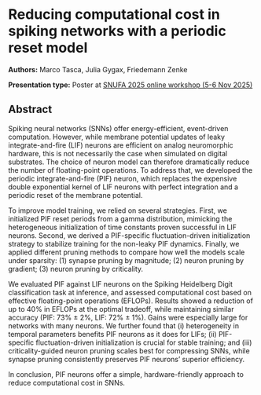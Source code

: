 # Reducing computational cost in spiking networks with a periodic reset model

**Authors:** Marco Tasca, Julia Gygax, Friedemann Zenke
                           


**Presentation type:** Poster at [SNUFA 2025 online workshop (5-6 Nov 2025)](https://snufa.net/2025)

## Abstract

Spiking neural networks (SNNs) offer energy-efficient, event-driven computation. However, while membrane potential updates of leaky integrate-and-fire (LIF) neurons are efficient on analog neuromorphic hardware, this is not necessarily the case when simulated on digital substrates. The choice of neuron model can therefore dramatically reduce the number of floating-point operations. To address that, we developed the periodic integrate-and-fire (PIF) neuron, which replaces the expensive double exponential kernel of LIF neurons with perfect integration and a periodic reset of the membrane potential.

To improve model training, we relied on several strategies. First, we initialized PIF reset periods from a gamma distribution, mimicking the heterogeneous initialization of time constants proven successful in LIF neurons. Second, we derived a PIF-specific fluctuation-driven initialization strategy to stabilize training for the non-leaky PIF dynamics. Finally, we applied different pruning methods to compare how well the models scale under sparsity: (1) synapse pruning by magnitude; (2) neuron pruning by gradient; (3) neuron pruning by criticality.

We evaluated PIF against LIF neurons on the Spiking Heidelberg Digit classification task at inference, and assessed computational cost based on effective floating-point operations (EFLOPs). Results showed a reduction of up to 40% in EFLOPs at the optimal tradeoff, while maintaining similar accuracy (PIF: 73% ± 2%, LIF: 72% ± 1%). Gains were especially large for networks with many neurons. We further found that (i) heterogeneity in temporal parameters benefits PIF neurons as it does for LIFs; (ii) PIF-specific fluctuation-driven initialization is crucial for stable training; and (iii) criticality-guided neuron pruning scales best for compressing SNNs, while synapse pruning consistently preserves PIF neurons’ superior efficiency. 

In conclusion, PIF neurons offer a simple, hardware-friendly approach to reduce computational cost in SNNs.